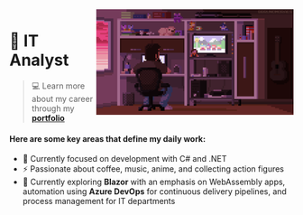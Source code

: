 <img align="right" src="https://raw.githubusercontent.com/luizgustavo77/luizgustavo77/master/assets/img/HomeOffice.gif" width="350"/>

# 🚀 **IT Analyst**  
> 💻 Learn more about my career through my [**portfolio**](https://luizgustavo77.github.io/luizgustavo77/index.html)

#### Here are some key areas that define my daily work:  
- 🔭 Currently focused on development with C# and .NET  
- ⚡ Passionate about coffee, music, anime, and collecting action figures  
- 🌱 Currently exploring **Blazor** with an emphasis on WebAssembly apps, automation using **Azure DevOps** for continuous delivery pipelines, and process management for IT departments  
